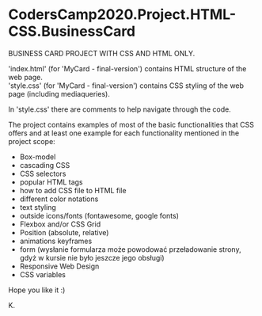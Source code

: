 # CodersCamp2020.Project.HTML-CSS.BusinessCard

BUSINESS CARD PROJECT WITH CSS AND HTML ONLY.

'index.html' (for 'MyCard - final-version') contains HTML structure of the web page. <br>
'style.css' (for 'MyCard - final-version') contains CSS styling of the web page (including mediaqueries).<br>

In 'style.css' there are comments to help navigate through the code.<br>

The project contains examples of most of the basic functionalities that CSS offers and at least one example for each functionality mentioned in the project scope:
- Box-model
- cascading CSS
- CSS selectors
- popular HTML tags
- how to add CSS file to HTML file
- different color notations
- text styling
- outside icons/fonts (fontawesome, google fonts)
- Flexbox and/or CSS Grid
- Position (absolute, relative)
- animations keyframes
- form (wysłanie formularza może powodować przeładowanie strony, gdyż w kursie nie było jeszcze jego obsługi)
- Responsive Web Design
- CSS variables

Hope you like it :)

K.
